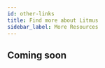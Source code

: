 ```yaml
---
id: other-links
title: Find more about Litmus
sidebar_label: More Resources
---
```


## Coming soon
